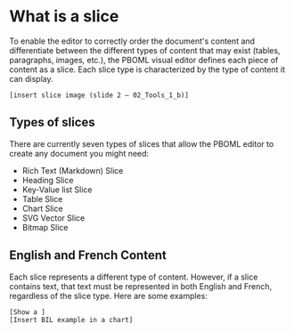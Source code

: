 # What is a slice

To enable the editor to correctly order the document's content and differentiate between the different types of content that may exist (tables, paragraphs, images, etc.), the PBOML visual editor defines each piece of content as a slice. Each slice type is characterized by the type of content it can display.

    [insert slice image (slide 2 – 02_Tools_1_b)]

## Types of slices

There are currently seven types of slices that allow the PBOML editor to create any document you might need:

-	Rich Text (Markdown) Slice
-	Heading Slice
-	Key-Value list Slice
- Table Slice
- Chart Slice
-	SVG Vector Slice
-	Bitmap Slice

## English and French Content

Each slice represents a different type of content. However, if a slice contains text, that text must be represented in both English and French, regardless of the slice type. Here are some examples:

    [Show a ]
    [Insert BIL example in a chart]
